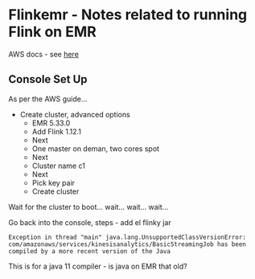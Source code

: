 # Flinkemr - Notes related to running Flink on EMR

AWS docs - see [here](https://docs.aws.amazon.com/emr/latest/ReleaseGuide/emr-flink.html)

## Console Set Up

As per the AWS guide...

* Create cluster, advanced options
    * EMR 5.33.0
    * Add Flink 1.12.1
    * Next
    * One master on deman, two cores spot
    * Next
    * Cluster name c1
    * Next
    * Pick key pair
    * Create cluster

Wait for the cluster to boot... wait... wait... wait...

Go back into the console, steps - add el flinky jar

```
Exception in thread "main" java.lang.UnsupportedClassVersionError: com/amazonaws/services/kinesisanalytics/BasicStreamingJob has been compiled by a more recent version of the Java
```

This is for a java 11 compiler - is java on EMR that old?


